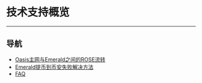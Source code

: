 # 技术支持概览

------

## 导航

- [Oasis主网与Emerald之间的ROSE流转](./Oasis主网与Emerald之间的ROSE流转/Oasis主网与Emerald之间的ROSE流转.md)
- [Emerald提币到币安失败解决方法](./Emerald提币到币安失败解决方法.md)
- [FAQ](./FAQ.md)

